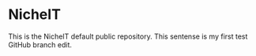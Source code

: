 # NicheIT
This is the NicheIT default public repository. This sentense is my first test GitHub branch edit.
